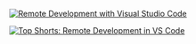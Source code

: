 [![Remote Development with Visual Studio Code](https://img.youtube.com/vi/sakjpegUQsk/0.jpg)](https://www.youtube.com/watch?v=sakjpegUQsk)

[![Top Shorts: Remote Development in VS Code](https://img.youtube.com/vi/jjSZE4ij1r8/0.jpg)](https://www.youtube.com/watch?v=jjSZE4ij1r8)
